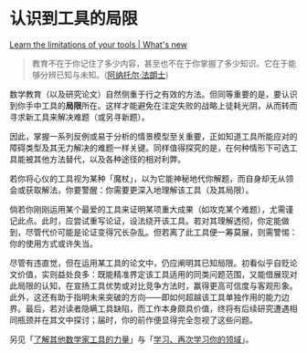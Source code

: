 # 认识到工具的局限

[Learn the limitations of your tools | What's new](https://terrytao.wordpress.com/career-advice/learn-the-limitations-of-your-tools/)

> 教育不在于你记住了多少内容，甚至也不在于你掌握了多少知识。它在于能够分辨已知与未知。([阿纳托尔·法朗士](http://en.wikipedia.org/wiki/Anatole_France))

数学教育（以及研究论文）自然侧重于行之有效的方法。但同等重要的是，要认识到你手中工具的**局限**所在。这样才能避免在注定失败的战略上徒耗光阴，从而转而寻求新工具来解决难题（或另寻新题）。

因此，掌握一系列反例或易于分析的情景模型至关重要，正如知道工具所能应对的障碍类型及其无力解决的难题一样关键。同样值得探究的是，在何种情形下可选工具能被其他方法替代，以及各种途径的相对利弊。

若你将心仪的工具视为某种「魔杖」，以为它能神秘地代你解题，而自身却无从领会或获取解法，你要警醒：你需要更深入地理解该工具（及其局限）。

倘若你刚刚运用某个最爱的工具来证明某项重大成果（如攻克某个难题），尤需谨记此点。此时，应尝试重写论证，设法绕开该工具。若对其理解透彻，你定能做到，尽管代价可能是论证变得冗长杂乱。但若离了此工具便一筹莫展，则需警惕：你的使用方式或许失当。

尽管有违直觉，但在运用某工具的论文中，仍应阐明其已知局限。初看似乎自贬论文价值，实则益处良多：既能精准界定该工具适用的同类问题范围，又能借展现对此局限的认知，在宣扬工具优势或对比竞争方法时，赢得更高可信度与客观形象。此外，这还有助于指明未来突破的方向——即如何超越该工具单独作用的能力边界。最后，若对读者隐瞒工具缺陷，而工作本身颇具价值，终将有后续研究遭遇相同瓶颈并在其文中探讨；届时，你的前作便显得完全忽视了这些问题。

另见「[了解其他数学家工具的力量](https://terrytao.wordpress.com/career-advice/learn-the-power-of-other-mathematicians-tools/)」与「[学习、再次学习你的领域](https://terrytao.wordpress.com/career-advice/learn-and-relearn-your_field/)」。
